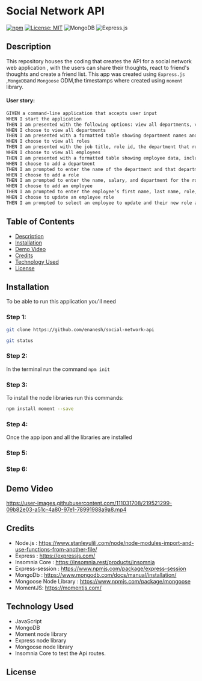 # Social Network API 

[![npm](https://badge.fury.io/js/inquirer.svg)](http://badge.fury.io/js/inquirer)
[![License: MIT](https://img.shields.io/badge/License-MIT-yellow.svg)](https://opensource.org/licenses/MIT)
![MongoDB](https://img.shields.io/badge/MongoDB-%234ea94b.svg?style=for-the-badge&logo=mongodb&logoColor=white)
![Express.js](https://img.shields.io/badge/express.js-%23404d59.svg?style=for-the-badge&logo=express&logoColor=%2361DAFB)
  
  ## Description
  
 This repository houses the coding that creates the API for a social network web application , with the users can share their thoughts, react to friend's thoughts and create a friend list. This app was created using `Express.js` ,`MongoDB`and `Mongoose` ODM,the timestamps where created using `moment` library.


#### User story:

```md
GIVEN a command-line application that accepts user input
WHEN I start the application
THEN I am presented with the following options: view all departments, view all roles, view all employees, add a department, add a role, add an employee, and update an employee role
WHEN I choose to view all departments
THEN I am presented with a formatted table showing department names and department ids
WHEN I choose to view all roles
THEN I am presented with the job title, role id, the department that role belongs to, and the salary for that role
WHEN I choose to view all employees
THEN I am presented with a formatted table showing employee data, including employee ids, first names, last names, job titles, departments, salaries, and managers that the employees report to
WHEN I choose to add a department
THEN I am prompted to enter the name of the department and that department is added to the database
WHEN I choose to add a role
THEN I am prompted to enter the name, salary, and department for the role and that role is added to the database
WHEN I choose to add an employee
THEN I am prompted to enter the employee’s first name, last name, role, and manager, and that employee is added to the database
WHEN I choose to update an employee role
THEN I am prompted to select an employee to update and their new role and this information is updated in the database 
```



## Table of Contents
- [Description](#description)
- [Installation](#installation)
- [Demo Video](#demo-video)
- [Credits](#credits)
- [Technology Used](#technology-used)
- [License](#license)

## Installation

To be able to run this application you'll need

### Step 1:

```sh
git clone https://github.com/enanesh/social-network-api

git status 
```

### Step 2:

In the terminal run the command `npm init`

### Step 3:

To install the node libraries run this commands:
```sh
npm install moment --save   

```



### Step 4:

Once the app ipon and all the libraries are installed 

### Step 5:

### Step 6:




## Demo Video




https://user-images.githubusercontent.com/111031708/219521299-09b82e03-a51c-4a80-97e1-78991988a9a8.mp4






## Credits

- Node.js : https://www.stanleyulili.com/node/node-modules-import-and-use-functions-from-another-file/
- Express : https://expressjs.com/
- Insomnia Core : https://insomnia.rest/products/insomnia
- Express-session : https://www.npmjs.com/package/express-session
- MongoDb : https://www.mongodb.com/docs/manual/installation/
- Mongoose Node Library : https://www.npmjs.com/package/mongoose
- MomentJS: https://momentjs.com/



## Technology Used
- JavaScript
- MongoDB
- Moment node library
- Express node library
- Mongoose node library
- Insomnia Core to test the Api routes.



## License
